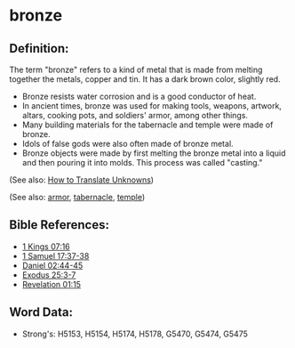 # bronze #

## Definition: ##

The term "bronze" refers to a kind of metal that is made from melting together the metals, copper and tin. It has a dark brown color, slightly red.

* Bronze resists water corrosion and is a good conductor of heat.
* In ancient times, bronze was used for making tools, weapons, artwork, altars, cooking pots, and soldiers' armor, among other things.
* Many building materials for the tabernacle and temple were made of bronze.
* Idols of false gods were also often made of bronze metal.
* Bronze objects were made by first melting the bronze metal into a liquid and then pouring it into molds. This process was called "casting."

(See also: [How to Translate Unknowns](rc://en/ta/man/translate/translate-unknown))

(See also: [armor](../other/armor.md), [tabernacle](../kt/tabernacle.md), [temple](../kt/temple.md))

## Bible References: ##

* [1 Kings 07:16](rc://en/tn/help/1ki/07/16)
* [1 Samuel 17:37-38](rc://en/tn/help/1sa/17/37)
* [Daniel 02:44-45](rc://en/tn/help/dan/02/44)
* [Exodus 25:3-7](rc://en/tn/help/exo/25/03)
* [Revelation 01:15](rc://en/tn/help/rev/01/15)

## Word Data: ##

* Strong's: H5153, H5154, H5174, H5178, G5470, G5474, G5475
